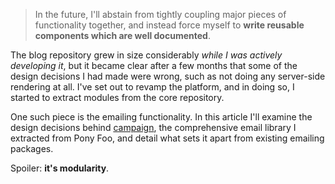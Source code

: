 > In the future, I'll abstain from tightly coupling major pieces of functionality together, and instead force myself to **write reusable components which are well documented**.

The blog repository grew in size considerably _while I was actively developing it_, but it became clear after a few months that some of the design decisions I had made were wrong, such as not doing any server-side rendering at all. I've set out to revamp the platform, and in doing so, I started to extract modules from the core repository.

One such piece is the emailing functionality. In this article I'll examine the design decisions behind [campaign][1], the comprehensive email library I extracted from Pony Foo, and detail what sets it apart from existing emailing packages.

Spoiler: **it's modularity**.

[1]: https://github.com/bevacqua/campaign
